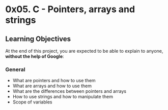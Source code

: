 # 0x05. C - Pointers, arrays and strings

## Learning Objectives

At the end of this project, you are expected to be able to explain to anyone, **without the help of Google**:

### General

* What are pointers and how to use them
* What are arrays and how to use them
* What are the differences between pointers and arrays
* How to use strings and how to manipulate them
* Scope of variables
